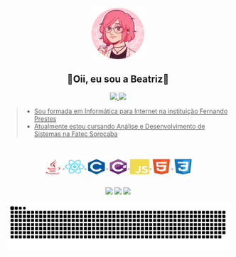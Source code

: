 <div align="center">
<img height="120em" src="icone.png"/>
  
## 🌸Oii, eu sou a Beatriz🌸
</div>

<div align="center">
  <a href="https://github.com/BeatrizARibeiro">
  <img height="160em" src="https://github-readme-stats.vercel.app/api?username=BeatrizARibeiro&show_icons=true&theme=omni&include_all_commits=true&count_private=true"/>
  <img height="160em" src="https://github-readme-stats.vercel.app/api/top-langs/?username=BeatrizARibeiro&layout=compact&langs_count=7&theme=omni"/>
</div>

>  - Sou formada em Informática para Internet na instituição Fernando Prestes
>  - Atualmente estou cursando Análise e Desenvolvimento de Sistemas na Fatec Sorocaba

<br>


<div align="center"><br>
  <img align="center" alt="Beatriz-Ts" height="35" width="45" src="https://raw.githubusercontent.com/devicons/devicon/master/icons/java/java-plain.svg">
  <img align="center" alt="Beatriz-React" height="35" width="45" src="https://raw.githubusercontent.com/devicons/devicon/master/icons/react/react-original.svg">
  <img align="center" alt="Beatriz-Js" height="35" width="45" src="https://raw.githubusercontent.com/devicons/devicon/master/icons/c/c-plain.svg">
  <img align="center" alt="Beatriz-Csharp" height="35" width="45" src="https://raw.githubusercontent.com/devicons/devicon/master/icons/csharp/csharp-original.svg">
  <img align="center" alt="Beatriz-Js" height="35" width="45" src="https://raw.githubusercontent.com/devicons/devicon/master/icons/javascript/javascript-plain.svg">
  <img align="center" alt="Beatriz-HTML" height="35" width="45" src="https://raw.githubusercontent.com/devicons/devicon/master/icons/html5/html5-original.svg">
  <img align="center" alt="Beatriz-CSS" height="35" width="45" src="https://raw.githubusercontent.com/devicons/devicon/master/icons/css3/css3-original.svg">
  
</div>
  
  ##
 
<div align="center"> 
  <a href="https://www.instagram.com/triz_rib" target="_blank"><img src="https://img.shields.io/badge/-Instagram-%23E4405F?style=for-the-badge&logo=instagram&logoColor=white" target="_blank"></a>
  <a href = "mailto:biaalves.bar@gmail.com"><img src="https://img.shields.io/badge/-Gmail-D14836?style=for-the-badge&logo=gmail&logoColor=white" target="_blank"></a>
  <a href="https://www.linkedin.com/in/beatrizribeiro1010" target="_blank"><img src="https://img.shields.io/badge/-LinkedIn-%230077B5?style=for-the-badge&logo=linkedin&logoColor=white" target="_blank"></a> 
 

   
  ![Snake animation](https://github.com/BeatrizARibeiro/BeatrizARibeiro/blob/output/github-contribution-grid-snake.svg)
 
</div>
